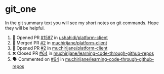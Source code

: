 # git_one
In the git summary text you will see my short notes on git commands. Hope they will be helpful.

<!--START_SECTION:activity-->
1. 💪 Opened PR [#1587](https://github.com/ushahidi/platform-client/pull/1587) in [ushahidi/platform-client](https://github.com/ushahidi/platform-client)
2. 🎉 Merged PR [#2](https://github.com/muchirijane/platform-client/pull/2) in [muchirijane/platform-client](https://github.com/muchirijane/platform-client)
3. 💪 Opened PR [#2](https://github.com/muchirijane/platform-client/pull/2) in [muchirijane/platform-client](https://github.com/muchirijane/platform-client)
4. ❌ Closed PR [#64](https://github.com/muchirijane/learning-code-through-github-repos/pull/64) in [muchirijane/learning-code-through-github-repos](https://github.com/muchirijane/learning-code-through-github-repos)
5. 🗣 Commented on [#64](https://github.com/muchirijane/learning-code-through-github-repos/issues/64) in [muchirijane/learning-code-through-github-repos](https://github.com/muchirijane/learning-code-through-github-repos)
<!--END_SECTION:activity-->
